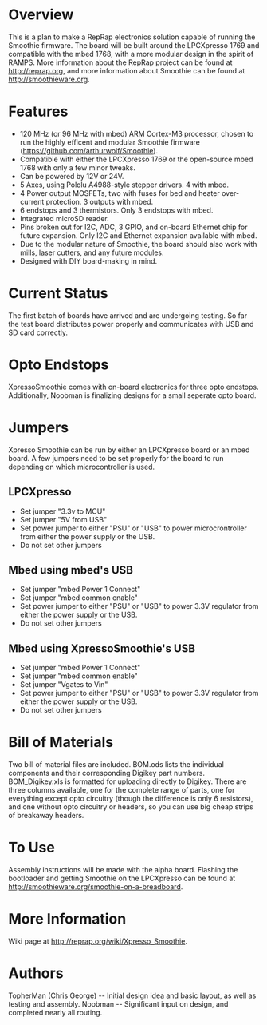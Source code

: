 Overview
========
This is a plan to make a RepRap electronics solution capable of running the Smoothie firmware. The board will be built around the LPCXpresso 1769 and compatible with the mbed 1768, with a more modular design in the spirit of RAMPS. More information about the RepRap project can be found at http://reprap.org, and more information about Smoothie can be found at http://smoothieware.org.

Features
========
* 120 MHz (or 96 MHz with mbed) ARM Cortex-M3 processor, chosen to run the highly efficent and modular Smoothie firmware (https://github.com/arthurwolf/Smoothie).
* Compatible with either the LPCXpresso 1769 or the open-source mbed 1768 with only a few minor tweaks.
* Can be powered by 12V or 24V.
* 5 Axes, using Pololu A4988-style stepper drivers. 4 with mbed.
* 4 Power output MOSFETs, two with fuses for bed and heater over-current protection. 3 outputs with mbed.
* 6 endstops and 3 thermistors. Only 3 endstops with mbed.
* Integrated microSD reader.
* Pins broken out for I2C, ADC, 3 GPIO, and on-board Ethernet chip for future expansion. Only I2C and Ethernet expansion available with mbed.
* Due to the modular nature of Smoothie, the board should also work with mills, laser cutters, and any future modules.
* Designed with DIY board-making in mind.

Current Status
==============
The first batch of boards have arrived and are undergoing testing. So far the test board distributes power properly and communicates with USB and SD card correctly.

Opto Endstops
=============
XpressoSmoothie comes with on-board electronics for three opto endstops. Additionally, Noobman is finalizing designs for a small seperate opto board.

Jumpers
=======
Xpresso Smoothie can be run by either an LPCXpresso board or an mbed board. A few jumpers need to be set properly for the board to run depending on which microcontroller is used.

LPCXpresso
----------
* Set jumper "3.3v to MCU"
* Set jumper "5V from USB"
* Set power jumper to either "PSU" or "USB" to power microcrontroller from either the power supply or the USB.
* Do not set other jumpers

Mbed using mbed's USB
---------------------
* Set jumper "mbed Power 1 Connect"
* Set jumper "mbed common enable"
* Set power jumper to either "PSU" or "USB" to power 3.3V regulator from either the power supply or the USB.
* Do not set other jumpers

Mbed using XpressoSmoothie's USB
--------------------------------
* Set jumper "mbed Power 1 Connect"
* Set jumper "mbed common enable"
* Set jumper "Vgates to Vin"
* Set power jumper to either "PSU" or "USB" to power 3.3V regulator from either the power supply or the USB.
* Do not set other jumpers

Bill of Materials
=================
Two bill of material files are included. BOM.ods lists the individual components and their corresponding Digikey part numbers. BOM_Digikey.xls is formatted for uploading directly to Digikey. There are three columns available, one for the complete range of parts, one for everything except opto circuitry (though the difference is only 6 resistors), and one without opto circuitry or headers, so you can use big cheap strips of breakaway headers.

To Use
======
Assembly instructions will be made with the alpha board.
Flashing the bootloader and getting Smoothie on the LPCXpresso can be found at http://smoothieware.org/smoothie-on-a-breadboard.

More Information
================
Wiki page at http://reprap.org/wiki/Xpresso_Smoothie.

Authors
=======
TopherMan (Chris George) -- Initial design idea and basic layout, as well as testing and assembly.
Noobman -- Significant input on design, and completed nearly all routing.
